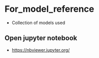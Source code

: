 # For_model_reference
* Collection of models used

## Open jupyter notebook
* https://nbviewer.jupyter.org/
